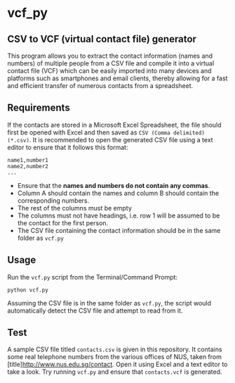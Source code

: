 # vcf_py
## CSV to VCF (virtual contact file) generator

This program allows you to extract the contact information (names and numbers) of multiple people from a CSV file and compile it into a virtual contact file (VCF) which can be easily imported into many devices and platforms such as smartphones and email clients, thereby allowing for a fast and efficient transfer of numerous contacts from a spreadsheet.

## Requirements
If the contacts are stored in a Microsoft Excel Spreadsheet, the file should first be opened with Excel and then saved as `CSV (Comma delimited) (*.csv)`. It is recommended to open the generated CSV file using a text editor to ensure that it follows this format:
```
name1,number1
name2,number2
...
```
- Ensure that the **names and numbers do not contain any commas**. 
- Column A should contain the names and column B should contain the corresponding numbers.
- The rest of the columns must be empty 
- The columns must not have headings, i.e. row 1 will be assumed to be the contact for the first person.
- The CSV file containing the contact information should be in the same folder as `vcf.py`

## Usage
Run the `vcf.py` script from the Terminal/Command Prompt:
```
python vcf.py
```
Assuming the CSV file is in the same folder as `vcf.py`, the script would automatically detect the CSV file and attempt to read from it.

## Test
A sample CSV file titled `contacts.csv` is given in this repository. It contains some real telephone numbers from the various offices of NUS, taken from [title]http://www.nus.edu.sg/contact. Open it using Excel and a text editor to take a look. Try running `vcf.py` and ensure that `contacts.vcf` is generated.